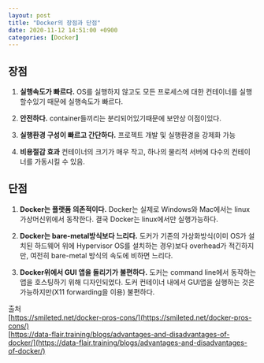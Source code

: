 ```yaml
---
layout: post
title: "Docker의 장점과 단점"
date: 2020-11-12 14:51:00 +0900
categories: [Docker]
---
```

## 장점
1. **실행속도가 빠르다.**
OS를 실행하지 않고도 모든 프로세스에 대한 컨테이너를 실행할수있기 때문에 실행속도가 빠르다.

2. **안전하다.**
container들끼리는 분리되어있기때문에 보안상 이점이있다.

3. **실행환경 구성이 빠르고 간단하다.**
프로젝트 개발 및 실행환경을 강제화 가능

4. **비용절감 효과**
컨테이너의 크기가 매우 작고, 하나의 물리적 서버에 다수의 컨테이너를 가동시킬 수 있음.


## 단점
1. **Docker는 플랫폼 의존적이다.**
Docker는 실제로 Windows와 Mac에서는 linux 가상머신위에서 동작한다. 결국 Docker는 linux에서만 실행가능하다.

2. **Docker는 bare-metal방식보다 느리다.**
도커가 기존의 가상화방식(이미 OS가 설치된 하드웨어 위에 Hypervisor OS를 설치하는 경우)보다 overhead가 적긴하지만, 여전히 bare-metal 방식의 속도에 비하면 느리다.

3. **Docker위에서 GUI 앱을 돌리기가 불편하다.**
도커는 command line에서 동작하는 앱을 호스팅하기 위해 디자인되었다. 도커 컨테이너 내에서 GUI앱을 실행하는 것은 가능하지만(X11 forwarding을 이용) 불편하다.

출처  
[https://smileted.net/docker-pros-cons/](https://smileted.net/docker-pros-cons/)  
[https://data-flair.training/blogs/advantages-and-disadvantages-of-docker/](https://data-flair.training/blogs/advantages-and-disadvantages-of-docker/)